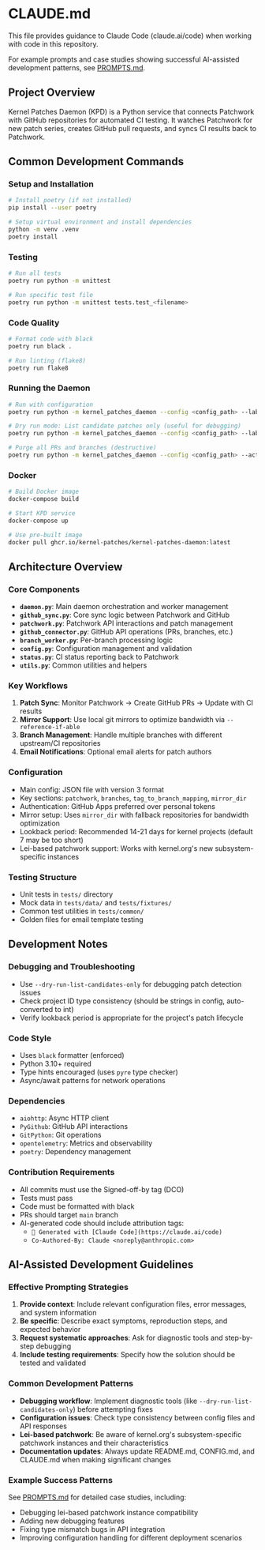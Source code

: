 # CLAUDE.md

This file provides guidance to Claude Code (claude.ai/code) when working with code in this repository.

For example prompts and case studies showing successful AI-assisted development patterns, see [PROMPTS.md](PROMPTS.md).

## Project Overview

Kernel Patches Daemon (KPD) is a Python service that connects Patchwork with GitHub repositories for automated CI testing. It watches Patchwork for new patch series, creates GitHub pull requests, and syncs CI results back to Patchwork.

## Common Development Commands

### Setup and Installation
```bash
# Install poetry (if not installed)
pip install --user poetry

# Setup virtual environment and install dependencies
python -m venv .venv
poetry install
```

### Testing
```bash
# Run all tests
poetry run python -m unittest

# Run specific test file
poetry run python -m unittest tests.test_<filename>
```

### Code Quality
```bash
# Format code with black
poetry run black .

# Run linting (flake8)
poetry run flake8
```

### Running the Daemon
```bash
# Run with configuration
poetry run python -m kernel_patches_daemon --config <config_path> --label-color configs/labels.json

# Dry run mode: List candidate patches only (useful for debugging)
poetry run python -m kernel_patches_daemon --config <config_path> --label-color configs/labels.json --dry-run-list-candidates-only

# Purge all PRs and branches (destructive)
poetry run python -m kernel_patches_daemon --config <config_path> --action purge
```

### Docker
```bash
# Build Docker image
docker-compose build

# Start KPD service
docker-compose up

# Use pre-built image
docker pull ghcr.io/kernel-patches/kernel-patches-daemon:latest
```

## Architecture Overview

### Core Components

- **`daemon.py`**: Main daemon orchestration and worker management
- **`github_sync.py`**: Core sync logic between Patchwork and GitHub
- **`patchwork.py`**: Patchwork API interactions and patch management
- **`github_connector.py`**: GitHub API operations (PRs, branches, etc.)
- **`branch_worker.py`**: Per-branch processing logic
- **`config.py`**: Configuration management and validation
- **`status.py`**: CI status reporting back to Patchwork
- **`utils.py`**: Common utilities and helpers

### Key Workflows

1. **Patch Sync**: Monitor Patchwork → Create GitHub PRs → Update with CI results
2. **Mirror Support**: Use local git mirrors to optimize bandwidth via `--reference-if-able`
3. **Branch Management**: Handle multiple branches with different upstream/CI repositories
4. **Email Notifications**: Optional email alerts for patch authors

### Configuration

- Main config: JSON file with version 3 format
- Key sections: `patchwork`, `branches`, `tag_to_branch_mapping`, `mirror_dir`
- Authentication: GitHub Apps preferred over personal tokens
- Mirror setup: Uses `mirror_dir` with fallback repositories for bandwidth optimization
- Lookback period: Recommended 14-21 days for kernel projects (default 7 may be too short)
- Lei-based patchwork support: Works with kernel.org's new subsystem-specific instances

### Testing Structure

- Unit tests in `tests/` directory
- Mock data in `tests/data/` and `tests/fixtures/`
- Common test utilities in `tests/common/`
- Golden files for email template testing

## Development Notes

### Debugging and Troubleshooting
- Use `--dry-run-list-candidates-only` for debugging patch detection issues
- Check project ID type consistency (should be strings in config, auto-converted to int)
- Verify lookback period is appropriate for the project's patch lifecycle

### Code Style
- Uses `black` formatter (enforced)
- Python 3.10+ required
- Type hints encouraged (uses `pyre` type checker)
- Async/await patterns for network operations

### Dependencies
- `aiohttp`: Async HTTP client
- `PyGithub`: GitHub API interactions
- `GitPython`: Git operations
- `opentelemetry`: Metrics and observability
- `poetry`: Dependency management

### Contribution Requirements
- All commits must use the Signed-off-by tag (DCO)
- Tests must pass
- Code must be formatted with black
- PRs should target `main` branch
- AI-generated code should include attribution tags:
  - `🤖 Generated with [Claude Code](https://claude.ai/code)`
  - `Co-Authored-By: Claude <noreply@anthropic.com>`

## AI-Assisted Development Guidelines

### Effective Prompting Strategies

1. **Provide context**: Include relevant configuration files, error messages, and system information
2. **Be specific**: Describe exact symptoms, reproduction steps, and expected behavior
3. **Request systematic approaches**: Ask for diagnostic tools and step-by-step debugging
4. **Include testing requirements**: Specify how the solution should be tested and validated

### Common Development Patterns

- **Debugging workflow**: Implement diagnostic tools (like `--dry-run-list-candidates-only`) before attempting fixes
- **Configuration issues**: Check type consistency between config files and API responses
- **Lei-based patchwork**: Be aware of kernel.org's subsystem-specific patchwork instances and their characteristics
- **Documentation updates**: Always update README.md, CONFIG.md, and CLAUDE.md when making significant changes

### Example Success Patterns

See [PROMPTS.md](PROMPTS.md) for detailed case studies, including:
- Debugging lei-based patchwork instance compatibility
- Adding new debugging features
- Fixing type mismatch bugs in API integration
- Improving configuration handling for different deployment scenarios
